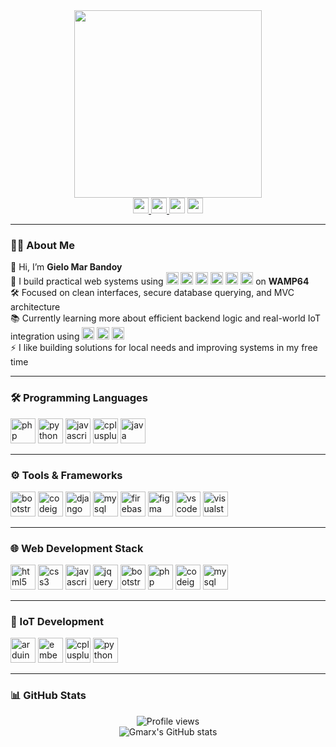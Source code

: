 <div align="center">
  <img src="https://media1.tenor.com/m/zDOy2jD9rPsAAAAC/yato-anime.gif" height="300" />
</div>

<div align="center">
  <a href="https://www.linkedin.com/in/gielo-mar-bandoy-b19460339" target="_blank">
    <img src="https://img.shields.io/static/v1?message=LinkedIn&logo=linkedin&label=&color=0077B5&logoColor=white&style=for-the-badge" height="25" />
  </a>
  <a href="https://www.facebook.com/gielomar.bandoy.94" target="_blank">
    <img src="https://img.shields.io/static/v1?message=Facebook&logo=facebook&label=&color=1877F2&logoColor=white&style=for-the-badge" height="25" />
  </a>
  <img src="https://img.shields.io/static/v1?message=Discord&logo=discord&label=&color=7289DA&logoColor=white&style=for-the-badge" height="25" />
  <a href="mailto:gmarbandoy@gmail.com" target="_blank">
    <img src="https://img.shields.io/static/v1?message=Gmail&logo=gmail&label=&color=D14836&logoColor=white&style=for-the-badge" height="25" />
  </a>
</div>

---

### 👨‍💻 About Me

👋 Hi, I’m **Gielo Mar Bandoy**  
🔧 I build practical web systems using <img src="https://cdn.jsdelivr.net/gh/devicons/devicon/icons/html5/html5-original.svg" height="20"/> <img src="https://cdn.jsdelivr.net/gh/devicons/devicon/icons/css3/css3-original.svg" height="20"/> <img src="https://cdn.jsdelivr.net/gh/devicons/devicon/icons/bootstrap/bootstrap-original.svg" height="20"/> <img src="https://cdn.jsdelivr.net/gh/devicons/devicon/icons/jquery/jquery-original.svg" height="20"/> <img src="https://cdn.jsdelivr.net/gh/devicons/devicon/icons/codeigniter/codeigniter-plain.svg" height="20"/> <img src="https://cdn.jsdelivr.net/gh/devicons/devicon/icons/mysql/mysql-original.svg" height="20"/> on **WAMP64**  
🛠️ Focused on clean interfaces, secure database querying, and MVC architecture  
📚 Currently learning more about efficient backend logic and real-world IoT integration using <img src="https://cdn.jsdelivr.net/gh/devicons/devicon/icons/arduino/arduino-original.svg" height="20"/> <img src="https://cdn.jsdelivr.net/gh/devicons/devicon/icons/embeddedc/embeddedc-original.svg" height="20"/> <img src="https://cdn.jsdelivr.net/gh/devicons/devicon/icons/python/python-original.svg" height="20"/>  
⚡ I like building solutions for local needs and improving systems in my free time  

---

### 🛠 Programming Languages

<p align="left">
  <img src="https://cdn.jsdelivr.net/gh/devicons/devicon/icons/php/php-original.svg" height="40" alt="php logo" />
  <img src="https://cdn.jsdelivr.net/gh/devicons/devicon/icons/python/python-original.svg" height="40" alt="python logo" />
  <img src="https://cdn.jsdelivr.net/gh/devicons/devicon/icons/javascript/javascript-original.svg" height="40" alt="javascript logo" />
  <img src="https://cdn.jsdelivr.net/gh/devicons/devicon/icons/cplusplus/cplusplus-original.svg" height="40" alt="cplusplus logo" />
  <img src="https://cdn.jsdelivr.net/gh/devicons/devicon/icons/java/java-original.svg" height="40" alt="java logo" />
</p>

---

### ⚙️ Tools & Frameworks

<p align="left">
  <img src="https://cdn.jsdelivr.net/gh/devicons/devicon/icons/bootstrap/bootstrap-original.svg" height="40" alt="bootstrap logo" />
  <img src="https://cdn.jsdelivr.net/gh/devicons/devicon/icons/codeigniter/codeigniter-plain.svg" height="40" alt="codeigniter logo" />
  <img src="https://cdn.jsdelivr.net/gh/devicons/devicon/icons/django/django-plain.svg" height="40" alt="django logo" />
  <img src="https://cdn.jsdelivr.net/gh/devicons/devicon/icons/mysql/mysql-original.svg" height="40" alt="mysql logo" />
  <img src="https://cdn.jsdelivr.net/gh/devicons/devicon/icons/firebase/firebase-plain.svg" height="40" alt="firebase logo" />
  <img src="https://cdn.jsdelivr.net/gh/devicons/devicon/icons/figma/figma-original.svg" height="40" alt="figma logo" />
  <img src="https://cdn.jsdelivr.net/gh/devicons/devicon/icons/vscode/vscode-original.svg" height="40" alt="vscode logo" />
  <img src="https://cdn.jsdelivr.net/gh/devicons/devicon/icons/visualstudio/visualstudio-plain.svg" height="40" alt="visualstudio logo" />
</p>

---

### 🌐 Web Development Stack

<p align="left">
  <img src="https://cdn.jsdelivr.net/gh/devicons/devicon/icons/html5/html5-original.svg" height="40" alt="html5 logo" />
  <img src="https://cdn.jsdelivr.net/gh/devicons/devicon/icons/css3/css3-original.svg" height="40" alt="css3 logo" />
  <img src="https://cdn.jsdelivr.net/gh/devicons/devicon/icons/javascript/javascript-original.svg" height="40" alt="javascript logo" />
  <img src="https://cdn.jsdelivr.net/gh/devicons/devicon/icons/jquery/jquery-original.svg" height="40" alt="jquery logo" />
  <img src="https://cdn.jsdelivr.net/gh/devicons/devicon/icons/bootstrap/bootstrap-original.svg" height="40" alt="bootstrap logo" />
  <img src="https://cdn.jsdelivr.net/gh/devicons/devicon/icons/php/php-original.svg" height="40" alt="php logo" />
  <img src="https://cdn.jsdelivr.net/gh/devicons/devicon/icons/codeigniter/codeigniter-plain.svg" height="40" alt="codeigniter logo" />
  <img src="https://cdn.jsdelivr.net/gh/devicons/devicon/icons/mysql/mysql-original.svg" height="40" alt="mysql logo" />
</p>


---

### 🔌 IoT Development

<p align="left">
  <img src="https://cdn.jsdelivr.net/gh/devicons/devicon/icons/arduino/arduino-original.svg" height="40" alt="arduino logo" />
  <img src="https://cdn.jsdelivr.net/gh/devicons/devicon/icons/embeddedc/embeddedc-original.svg" height="40" alt="embeddedc logo" />
  <img src="https://cdn.jsdelivr.net/gh/devicons/devicon/icons/cplusplus/cplusplus-original.svg" height="40" alt="cplusplus logo" />
  <img src="https://cdn.jsdelivr.net/gh/devicons/devicon/icons/python/python-original.svg" height="40" alt="python logo" />
</p>


---

### 📊 GitHub Stats

<div align="center">
  
  ![Profile views](https://komarev.com/ghpvc/?username=Gmarxdev&color=blue)  
  ![Gmarx's GitHub stats](https://github-readme-stats.vercel.app/api?username=Gmarxdev&show_icons=true&theme=tokyonight)

</div>
